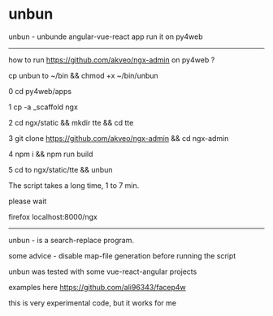 # unbun

unbun - unbunde angular-vue-react app run it on py4web

-----------------------------------------------------

how to run  https://github.com/akveo/ngx-admin  on py4web ?

cp unbun to ~/bin && chmod +x ~/bin/unbun 

0 cd py4web/apps

1 cp -a _scaffold ngx

2 cd ngx/static && mkdir tte && cd tte

3 git clone https://github.com/akveo/ngx-admin && cd ngx-admin

4 npm i && npm run build

5 cd to ngx/static/tte  && unbun

The script takes a long time, 1 to 7 min.

please wait

firefox localhost:8000/ngx

--------------------------------------------------------

unbun - is a search-replace program.

some advice - disable map-file generation before running the script

unbun was tested with some vue-react-angular projects 

examples here https://github.com/ali96343/facep4w

this is very experimental code, but it works for me

